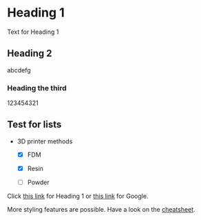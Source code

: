 # Heading 1

Text for Heading 1

## Heading 2

abcdefg


### Heading the third

123454321


## Test for lists
- 3D printer methods
  - [X] FDM
  - [X] Resin
  - [ ] Powder


Click [this link](#heading-1) for Heading 1 or [this link](https://google.de) for Google.

More styling features are possible. Have a look on the [cheatsheet](https://github.com/adam-p/markdown-here/wiki/Markdown-Cheatsheet).
